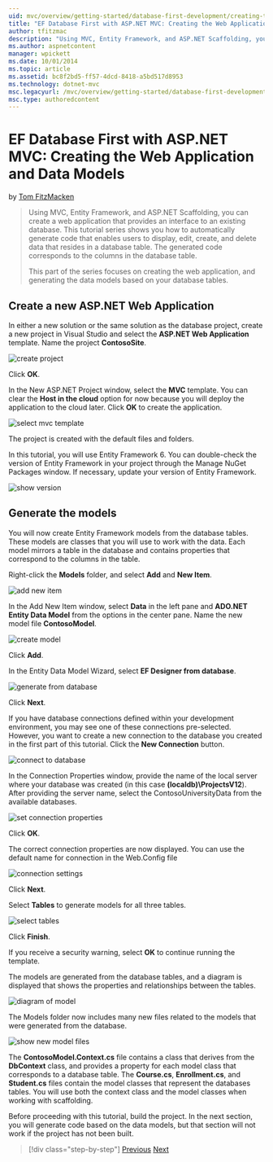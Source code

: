 ```yaml
---
uid: mvc/overview/getting-started/database-first-development/creating-the-web-application
title: "EF Database First with ASP.NET MVC: Creating the Web Application and Data Models | Microsoft Docs"
author: tfitzmac
description: "Using MVC, Entity Framework, and ASP.NET Scaffolding, you can create a web application that provides an interface to an existing database. This tutorial seri..."
ms.author: aspnetcontent
manager: wpickett
ms.date: 10/01/2014
ms.topic: article
ms.assetid: bc8f2bd5-ff57-4dcd-8418-a5bd517d8953
ms.technology: dotnet-mvc
msc.legacyurl: /mvc/overview/getting-started/database-first-development/creating-the-web-application
msc.type: authoredcontent
---
```

EF Database First with ASP.NET MVC: Creating the Web Application and Data Models
====================
by [Tom FitzMacken](https://github.com/tfitzmac)

> Using MVC, Entity Framework, and ASP.NET Scaffolding, you can create a web application that provides an interface to an existing database. This tutorial series shows you how to automatically generate code that enables users to display, edit, create, and delete data that resides in a database table. The generated code corresponds to the columns in the database table.
> 
> This part of the series focuses on creating the web application, and generating the data models based on your database tables.


## Create a new ASP.NET Web Application

In either a new solution or the same solution as the database project, create a new project in Visual Studio and select the **ASP.NET Web Application** template. Name the project **ContosoSite**.

![create project](creating-the-web-application/_static/image1.png)

Click **OK**.

In the New ASP.NET Project window, select the **MVC** template. You can clear the **Host in the cloud** option for now because you will deploy the application to the cloud later. Click **OK** to create the application.

![select mvc template](creating-the-web-application/_static/image2.png)

The project is created with the default files and folders.

In this tutorial, you will use Entity Framework 6. You can double-check the version of Entity Framework in your project through the Manage NuGet Packages window. If necessary, update your version of Entity Framework.

![show version](creating-the-web-application/_static/image3.png)

## Generate the models

You will now create Entity Framework models from the database tables. These models are classes that you will use to work with the data. Each model mirrors a table in the database and contains properties that correspond to the columns in the table.

Right-click the **Models** folder, and select **Add** and **New Item**.

![add new item](creating-the-web-application/_static/image4.png)

In the Add New Item window, select **Data** in the left pane and **ADO.NET Entity Data Model** from the options in the center pane. Name the new model file **ContosoModel**.

![create model](creating-the-web-application/_static/image5.png)

Click **Add**.

In the Entity Data Model Wizard, select **EF Designer from database**.

![generate from database](creating-the-web-application/_static/image6.png)

Click **Next**.

If you have database connections defined within your development environment, you may see one of these connections pre-selected. However, you want to create a new connection to the database you created in the first part of this tutorial. Click the **New Connection** button.

![connect to database](creating-the-web-application/_static/image7.png)

In the Connection Properties window, provide the name of the local server where your database was created (in this case **(localdb)\ProjectsV12**). After providing the server name, select the ContosoUniversityData from the available databases.

![set connection properties](creating-the-web-application/_static/image8.png)

Click **OK**.

The correct connection properties are now displayed. You can use the default name for connection in the Web.Config file

![connection settings](creating-the-web-application/_static/image9.png)

Click **Next**.

Select **Tables** to generate models for all three tables.

![select tables](creating-the-web-application/_static/image10.png)

Click **Finish**.

If you receive a security warning, select **OK** to continue running the template.

The models are generated from the database tables, and a diagram is displayed that shows the properties and relationships between the tables.

![diagram of model](creating-the-web-application/_static/image11.png)

The Models folder now includes many new files related to the models that were generated from the database.

![show new model files](creating-the-web-application/_static/image12.png)

The **ContosoModel.Context.cs** file contains a class that derives from the **DbContext** class, and provides a property for each model class that corresponds to a database table. The **Course.cs**, **Enrollment.cs**, and **Student.cs** files contain the model classes that represent the databases tables. You will use both the context class and the model classes when working with scaffolding.

Before proceeding with this tutorial, build the project. In the next section, you will generate code based on the data models, but that section will not work if the project has not been built.

> [!div class="step-by-step"]
> [Previous](setting-up-database.md)
> [Next](generating-views.md)
